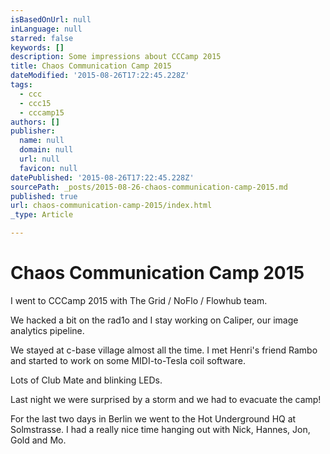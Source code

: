```yaml
---
isBasedOnUrl: null
inLanguage: null
starred: false
keywords: []
description: Some impressions about CCCamp 2015
title: Chaos Communication Camp 2015
dateModified: '2015-08-26T17:22:45.228Z'
tags:
  - ccc
  - ccc15
  - cccamp15
authors: []
publisher:
  name: null
  domain: null
  url: null
  favicon: null
datePublished: '2015-08-26T17:22:45.228Z'
sourcePath: _posts/2015-08-26-chaos-communication-camp-2015.md
published: true
url: chaos-communication-camp-2015/index.html
_type: Article

---
```

# Chaos Communication Camp 2015

I went to CCCamp 2015 with The Grid / NoFlo / Flowhub team.

We hacked a bit on the rad1o and I stay working on Caliper, our image analytics pipeline.

We stayed at c-base village almost all the time. I met Henri's friend Rambo and started to work on some MIDI-to-Tesla coil software.

Lots of Club Mate and blinking LEDs.

Last night we were surprised by a storm and we had to evacuate the camp!

For the last two days in Berlin we went to the Hot Underground HQ at Solmstrasse. I had a really nice time hanging out with Nick, Hannes, Jon, Gold and Mo.